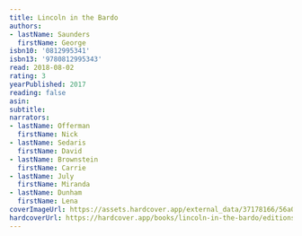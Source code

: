 ```yaml
---
title: Lincoln in the Bardo
authors:
- lastName: Saunders
  firstName: George
isbn10: '0812995341'
isbn13: '9780812995343'
read: 2018-08-02
rating: 3
yearPublished: 2017
reading: false
asin:
subtitle:
narrators:
- lastName: Offerman
  firstName: Nick
- lastName: Sedaris
  firstName: David
- lastName: Brownstein
  firstName: Carrie
- lastName: July
  firstName: Miranda
- lastName: Dunham
  firstName: Lena
coverImageUrl: https://assets.hardcover.app/external_data/37178166/56a00c139c890ff18802c0a049fbc0a13c0d36bd.jpeg
hardcoverUrl: https://hardcover.app/books/lincoln-in-the-bardo/editions/12959293
---
```

